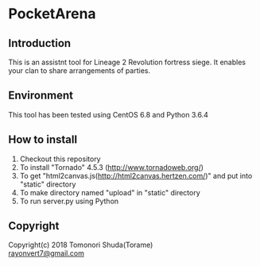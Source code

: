 # PocketArena

## Introduction
This is an assistnt tool for Lineage 2 Revolution fortress siege.
It enables your clan to share arrangements of parties.

## Environment
This tool has been tested using CentOS 6.8 and Python 3.6.4

## How to install
1. Checkout this repository
2. To install "Tornado" 4.5.3 (http://www.tornadoweb.org/)
2. To get "html2canvas.js(http://html2canvas.hertzen.com/)" and put into "static" directory
3. To make directory named "upload" in "static" directory
4. To run server.py using Python

## Copyright
Copyright(c) 2018 Tomonori Shuda(Torame)  
rayonvert7@gmail.com
